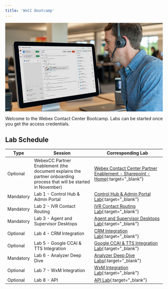 ```yaml
---
title: 'WxCC Bootcamp'
---
```


<img align="middle" src="../images/12_51_47.jpg" width="1000" />


Welcome to the Webex Contact Center Bootcamp. Labs can be started once you get the access credentials.


## Lab Schedule

Type |Session                                | Corresponding Lab                                                                                      
------|-------------------------------------- | ------------------------------------------------------------------------------------------------------ 
Optional | WebexCC Partner Enablement (the document explains the partner onboarding process that will be started in November) | [Webex Contact Center Partner Enablement - Sharepoint - Home](https://cisco.sharepoint.com/sites/WxCCPartnerEnablement){:target="_blank"} |
Mandatory | Lab 1 - Control Hub & Admin Portal  | [Control Hub & Admin Portal Lab](CH.md){:target="\_blank"}                               
Mandatory | Lab 2 - IVR Contact Routing         | [IVR Contact Routing Lab](IVR.md){:target="\_blank"}                                      
Mandatory | Lab 3 - Agent and Supervisor Desktops               | [Agent and Supervisor Desktops Lab](AgentSupervisor.md){:target="\_blank"}  
Optional | Lab 4 - CRM Integration                | [CRM Integration Lab](CRM.md){:target="\_blank"}  
Optional | Lab 5 - Google CCAI & TTS Integration                | [Google CCAI & TTS Integration Lab](CCAI.md){:target="\_blank"} 
Mandatory | Lab 6 - Analyzer Deep Dive        | [Analyzer Deep Dive Labs](Analyzer.md){:target="\_blank"}                  
Optional | Lab 7 - WxM Integration               | [WxM Integration Lab](WxM.md){:target="\_blank"}  
Optional | Lab 8 - API                        | [API Lab](APIs.md){:target="\_blank"} 
